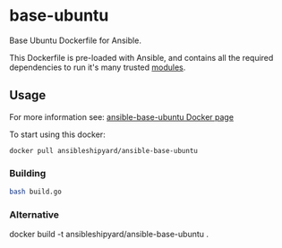 base-ubuntu
===========

Base Ubuntu Dockerfile for Ansible.

This Dockerfile is pre-loaded with Ansible, and contains all the required
dependencies to run it's many trusted
[modules](http://docs.ansible.com/list_of_all_modules.html).

## Usage

For more information see: [ansible-base-ubuntu Docker page](https://registry.hub.docker.com/u/ansibleshipyard/ansible-base-ubuntu/)

To start using this docker:

```shell
docker pull ansibleshipyard/ansible-base-ubuntu
```

### Building

```bash
bash build.go
```

### Alternative

docker build -t ansibleshipyard/ansible-base-ubuntu .
